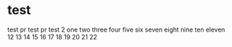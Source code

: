 # test
test
pr test
pr test 2
one
two
three
four
five
six
seven
eight
nine
ten
eleven
12
13
14
15
16
17
18
19
20
21
22
